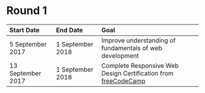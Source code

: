# Round 1

<!--TODO: Provide rationale for picking these particular goals -->
| **Start Date**    | **End Date**     | **Goal**                                                                                       |
| :---------------- | :--------------- | :--------------------------------------------------------------------------------------------- |
| 5 September 2017  | 1 September 2018 | Improve understanding of fundamentals of web development                                       |
| 13 September 2017 | 1 September 2018 | Complete Responsive Web Design Certification from [freeCodeCamp](https://www.freecodecamp.org) |